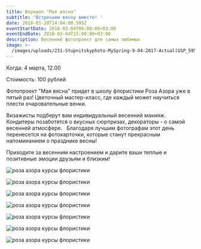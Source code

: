 ```yaml
---
title: Воркшоп "Мая вясна"
subtitle: 'Встречаем весну вместе! '
date: 2018-01-28T14:04:00.595Z
eventStartDate: 2018-03-04T00:00:00+03:00
eventEndDate: 2018-03-04T15:00:00+03:00
description: Весенний фотопроект для самых любимых
image: >-
  /images/uploads/231-Stupnitskyphoto-MySpring-9-04-2017-Actual(GSP_5955)-ExpX.jpg
---
```

Когда: 4 марта, 12.00

Стоимость: 100 рублей

Фотопроект "Мая вясна" придет в школу флористики Роза Азора уже в пятый раз! Цветочный мастер-класс, где каждый может научиться плести очаровательные венки. 

Визажисты подберут вам индивидуальный весенний макияж. Кондитеры позаботятся о вкусных сюрпризах, декораторы - о самой весенней атмосфере.   Благодаря лучшим фотографам этот день перенесется на фотокарточки, которые станут прекрасным напоминанием о празднике весны! 

Приходите за весенним настроением и дарите ваши теплые и позитивные эмоции друзьям и близким!

![роза азора курсы флористики](/images/uploads/001-Stupnitskyphoto-MySpring-9-04-2017-Actual(GSP_4777)-ExpX.jpg)

![роза азора курсы флористики](/images/uploads/175-Stupnitskyphoto-MySpring-9-04-2017-Actual(GSP_5681)-ExpX.jpg)

![роза азора курсы флористики](/images/uploads/121-Stupnitskyphoto-MySpring-9-04-2017-Actual(GSP_5406)-ExpX.jpg)

![роза азора курсы флористики](/images/uploads/119-Stupnitskyphoto-MySpring-9-04-2017-Actual(GSP_5402)-ExpX.jpg)

![роза азора курсы флористики](/images/uploads/079-Stupnitskyphoto-MySpring-9-04-2017-Actual(GSP_5183)-ExpX.jpg)

![роза азора курсы флористики](/images/uploads/033-Stupnitskyphoto-MySpring-9-04-2017-Actual(GSP_4952)-ExpX.jpg)

![роза азора курсы флористики](/images/uploads/035-Stupnitskyphoto-MySpring-9-04-2017-Actual(GSP_4959)-ExpX.jpg)


